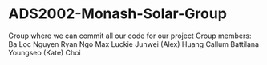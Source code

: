 # ADS2002-Monash-Solar-Group
Group where we can commit all our code for our project
Group members: 
 Ba Loc Nguyen
 Ryan Ngo
 Max Luckie
 Junwei (Alex) Huang
 Callum Battilana
 Youngseo (Kate) Choi 

